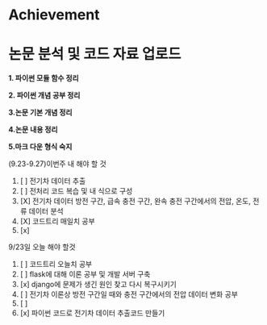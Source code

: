 # Achievement
논문 분석 및 코드 자료 업로드
=====================
**1. 파이썬 모듈 함수 정리**

**2. 파이썬 개념 공부 정리**

**3.논문 기본 개념 정리**

**4.논문 내용 정리**

**5.마크 다운 형식 숙지**




(9.23-9.27)이번주 내 해야 할 것
1. [ ] 전기차 데이터 추출 
2. [ ] 전처리 코드 복습 및 내 식으로 구성
6. [X] 전기차 데이터 방전 구간, 급속 충전 구간, 완속 충전 구간에서의 전압, 온도, 전류 데이터 분석
7. [X] 코드트리 매일치 공부
8. [x] 


9/23일 오늘 해야 할것

1. [ ] 코드트리 오늘치 공부
2. [ ] flask에 대해 이론 공부 및 개발 서버 구축
3. [x] django에 문제가 생긴 원인 찾고 다시 복구시키기
4. [ ] 전기차 이론상 방전 구간일 때와 충전 구간에서의 전압 데이터 변화 공부
5. [ ] 
6. [x] 파이썬 코드로 전기차 데이터 추출코드 만들기
